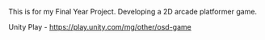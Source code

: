 This is for my Final Year Project. Developing a 2D arcade platformer game.

Unity Play - https://play.unity.com/mg/other/osd-game
